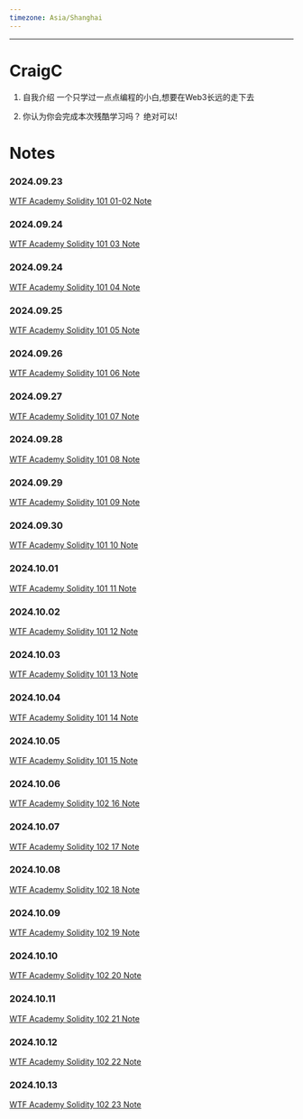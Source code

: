 ```yaml
---
timezone: Asia/Shanghai
---
```


---

# CraigC

1. 自我介绍
一个只学过一点点编程的小白,想要在Web3长远的走下去

2. 你认为你会完成本次残酷学习吗？
绝对可以!
   
# Notes

<!-- Content_START -->
### 2024.09.23
[WTF Academy Solidity 101 01-02 Note](content/CraigC/01-02.md)

### 2024.09.24
[WTF Academy Solidity 101 03 Note](content/CraigC/03.md)

### 2024.09.24
[WTF Academy Solidity 101 04 Note](content/CraigC/04.md)

### 2024.09.25
[WTF Academy Solidity 101 05 Note](content/CraigC/05.md)

### 2024.09.26
[WTF Academy Solidity 101 06 Note](content/CraigC/06.md)

### 2024.09.27
[WTF Academy Solidity 101 07 Note](content/CraigC/07.md)

### 2024.09.28
[WTF Academy Solidity 101 08 Note](content/CraigC/08.md)


### 2024.09.29
[WTF Academy Solidity 101 09 Note](content/CraigC/09.md)

### 2024.09.30
[WTF Academy Solidity 101 10 Note](content/CraigC/10.md)

### 2024.10.01
[WTF Academy Solidity 101 11 Note](content/CraigC/11.md)

### 2024.10.02
[WTF Academy Solidity 101 12 Note](content/CraigC/12.md)

### 2024.10.03
[WTF Academy Solidity 101 13 Note](content/CraigC/13.md)

### 2024.10.04
[WTF Academy Solidity 101 14 Note](content/CraigC/14.md)

### 2024.10.05
[WTF Academy Solidity 101 15 Note](content/CraigC/15.md)

### 2024.10.06
[WTF Academy Solidity 102 16 Note](content/CraigC/16.md)

### 2024.10.07
[WTF Academy Solidity 102 17 Note](content/CraigC/17.md)

### 2024.10.08
[WTF Academy Solidity 102 18 Note](content/CraigC/18.md)

### 2024.10.09
[WTF Academy Solidity 102 19 Note](content/CraigC/19.md)

### 2024.10.10
[WTF Academy Solidity 102 20 Note](content/CraigC/20.md)

### 2024.10.11
[WTF Academy Solidity 102 21 Note](content/CraigC/21.md)

### 2024.10.12
[WTF Academy Solidity 102 22 Note](content/CraigC/22.md)

### 2024.10.13
[WTF Academy Solidity 102 23 Note](content/CraigC/23.md)


<!-- Content_END -->
